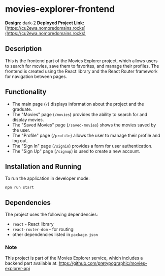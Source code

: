 # movies-explorer-frontend
**Design:** dark-2
**Deployed Project Link:** [https://cu2ewa.nomoredomains.rocks](https://cu2ewa.nomoredomains.rocks)

## Description
This is the frontend part of the Movies Explorer project, which allows users to search for movies, save them to favorites, and manage their profiles. The frontend is created using the React library and the React Router framework for navigation between pages.

## Functionality
- The main page (`/`) displays information about the project and the graduate.
- The "Movies" page (`/movies`) provides the ability to search for and display movies.
- The "Saved Movies" page (`/saved-movies`) shows the movies saved by the user.
- The "Profile" page (`/profile`) allows the user to manage their profile and log out.
- The "Sign In" page (`/signin`) provides a form for user authentication.
- The "Sign Up" page (`/signup`) is used to create a new account.

## Installation and Running
To run the application in developer mode:

`npm run start`

## Dependencies

The project uses the following dependencies:

- `react` - React library
- `react-router-dom` - for routing
- other dependencies listed in `package.json`

### Note

This project is part of the Movies Explorer service, which includes a backend part available at: https://github.com/pretypographic/movies-explorer-api

